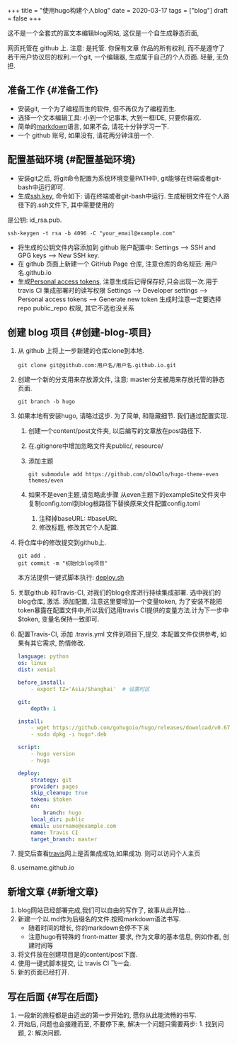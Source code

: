 +++
title = "使用hugo构建个人blog"
date = 2020-03-17
tags = ["blog"]
draft = false
+++


这不是一个全套式的富文本编辑blog网站, 这仅是一个自生成静态页面, 
<!--more-->
网页托管在 github 上. 注意: 是托管. 你保有文章
作品的所有权利, 而不是遵守了若干用户协议后的权利.一个git, 一个编辑器, 生成属于自己的个人页面. 轻量, 无负担.


## 准备工作 {#准备工作}

-   安装git, 一个为了编程而生的软件, 但不再仅为了编程而生.
-   选择一个文本编辑工具: 小到一个记事本, 大到一框IDE, 只要你喜欢.
-   简单的[markdown](https://learnxinyminutes.com/docs/zh-cn/markdown-cn/)语言, 如果不会, 请花十分钟学习一下.
-   一个 github 账号, 如果没有, 请花两分钟注册一个.


## 配置基础环境 {#配置基础环境}

-   安装git之后, 将git命令配置为系统环境变量PATH中, git能够在终端或者git-bash中运行即可.
-   生成[ssh key](https://help.github.com/en/github/authenticating-to-github/generating-a-new-ssh-key-and-adding-it-to-the-ssh-agent), 命令如下: 请在终端或者git-bash中运行. 生成秘钥文件在个人路径下的.ssh文件下, 其中需要使用的

是公钥: id\_rsa.pub.

```nil
ssh-keygen -t rsa -b 4096 -C "your_email@example.com"
```

-   将生成的公钥文件内容添加到 github 账户配置中: Settings --> SSH and GPG keys --> New SSH key.
-   在 github 页面上新建一个 GitHub Page 仓库, 注意仓库的命名规范: 用户名.github.io
-   生成[Personal access tokens](https://github.com/settings/tokens), 注意生成后记得保存好,只会出现一次.用于 travis CI 集成部署时的读写权限
    Settings --> Developer settings --> Personal access tokens --> Generate new token
    生成时注意一定要选择repo public\_repo 权限, 其它不选也没关系


## 创建 blog 项目 {#创建-blog-项目}

1.  从 github 上将上一步新建的仓库clone到本地.

    ```shell
    git clone git@github.com:用户名/用户名.github.io.git
    ```
2.  创建一个新的分支用来存放源文件, 注意: master分支被用来存放托管的静态页面.

    ```shell
    git branch -b hugo
    ```
3.  如果本地有安装hugo, 请略过这步. 为了简单, 和隐藏细节. 我们通过配置实现.
    1.  创建一个content/post文件夹, 以后编写的文章放在post路径下.
    2.  在.gitignore中增加忽略文件夹public/, resource/
    3.  添加主题

        ```shell
        git submodule add https://github.com/olOwOlo/hugo-theme-even themes/even
        ```
    4.  如果不是even主题,请忽略此步骤
        从even主题下的exampleSite文件夹中复制config.toml到blog根路径下替换原来文件配置config.toml
        1.  注释掉baseURL: #baseURL
        2.  修改标题, 修改其它个人配置.
4.  将仓库中的修改提交到github上.

    ```shell
    git add .
    git commit -m "初始化blog项目"
    ```

    本方法提供一键式脚本执行: [deploy.sh](https://github.com/lijwxg/lijwxg.github.io/blob/hugo/deploy.sh)
5.  关联github 和Travis-CI, 对我们的blog仓库进行持续集成部署.
    选中我们的blog仓库, 激活. 添加配置, 注意这里要增加一个变量token, 为了安装不能把token暴露在配置文件中,所以我们选用travis CI提供的变量方法.计为下一步中$token, 变量名保持一致即可.
6.  配置Travis-CI, 添加 .travis.yml 文件到项目下,提交. 本配置文件仅供参考, 如果有其它需求, 酌情修改.

    ```yaml
    language: python
    os: linux
    dist: xenial

    before_install:
    ​    - export TZ='Asia/Shanghai'  # 设置时区

    git:
        depth: 1

    install:
    ​    - wget https://github.com/gohugoio/hugo/releases/download/v0.67.1/hugo_0.67.1_Linux-64bit.deb
    ​    - sudo dpkg -i hugo*.deb

    script:
    ​    - hugo version
    ​    - hugo

    deploy:
        strategy: git
        provider: pages
        skip_cleanup: true
        token: $token
        on:
            branch: hugo
        local_dir: public
        email: username@example.com
        name: Travis CI
        target_branch: master
    ```
7.  提交后查看[travis](https://www.travis-ci.org/)网上是否集成成功,如果成功. 则可以访问个人主页
8.  username.github.io


## 新增文章 {#新增文章}

1.  blog网站已经部署完成,我们可以自由的写作了, 故事从此开始...
2.  新建一个以.md作为后缀名的文件.按照markdown语法书写.
    -   随着时间的增长, 你的markdown会停不下来
    -   注意hugo有特殊的 front-matter 要求, 作为文章的基本信息, 例如作者, 创建时间等
3.  将文件放在创建项目是的content/post下面.
4.  使用一键式脚本提交, 让 travis CI 飞一会.
5.  新的页面已经打开.


## 写在后面 {#写在后面}

1.  一段新的旅程都是由迈出的第一步开始的, 愿你从此能流畅的书写.
2.  开始后, 问题也会接踵而至, 不要停下来, 解决一个问题只需要两步: 1. 找到问题, 2: 解决问题.
